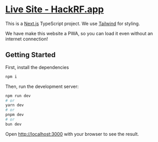 # [Live Site - HackRF.app](https://hackrf.app/)

This is a [Next.js](https://nextjs.org/) TypeScript project. We use [Tailwind](https://tailwindcss.com/) for styling.

We have make this website a PWA, so you can load it even without an internet connection!
## Getting Started

First, install the dependencies

```bash
npm i
```

Then, run the development server:

```bash
npm run dev
# or
yarn dev
# or
pnpm dev
# or
bun dev
```

Open [http://localhost:3000](http://localhost:3000) with your browser to see the result.
